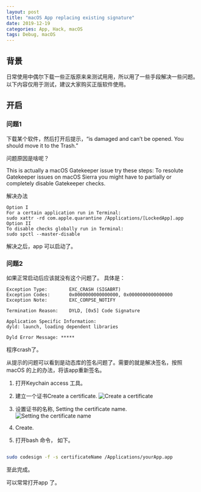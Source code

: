 ```yaml
---
layout: post
title: "macOS App replacing existing signature"
date: 2019-12-19
categories: App, Hack, macOS
tags: Debug, macOS
---
```


## 背景

日常使用中偶尔下载一些正版原来来测试用用，所以用了一些手段解决一些问题。
以下内容仅用于测试，建议大家购买正版软件使用。

## 开启

### 问题1

下载某个软件，然后打开后提示，“is damaged and can’t be opened. You should move it to the Trash.”

问题原因是啥呢？

This is actually a macOS Gatekeeper issue try these steps:
To resolute Gatekeeper issues on macOS Sierra you might have to partially or completely disable Gatekeeper checks.

解决办法

```Text
Option I
For a certain application run in Terminal:
sudo xattr -rd com.apple.quarantine /Applications/[LockedApp].app
Option II
To disable checks globally run in Terminal:
sudo spctl --master-disable
```

解决之后，app 可以启动了。

### 问题2

如果正常启动后应该就没有这个问题了。
具体是：

```Texxt
Exception Type:        EXC_CRASH (SIGABRT)
Exception Codes:       0x0000000000000000, 0x0000000000000000
Exception Note:        EXC_CORPSE_NOTIFY

Termination Reason:    DYLD, [0x5] Code Signature

Application Specific Information:
dyld: launch, loading dependent libraries

Dyld Error Message: *****

````

程序crash了。

从提示的问题可以看到是动态库的签名问题了。需要的就是解决签名，按照macOS 的上的办法，将该app重新签名。

1. 打开Keychain access 工具。

2. 建立一个证书Create a certificate.
![Create a certificate](/assets/2019-12-25-AppReplacingExistingSignature1.png)

3. 设置证书的名称, Setting the certificate name.
![Setting the certificate name](/assets/2019-12-25-AppReplacingExistingSignature2.png)

4. Create.

5. 打开bash 命令， 如下。

```Bash

sudo codesign -f -s certificateName /Applications/yourApp.app

```

至此完成。

可以常常打开app 了。
